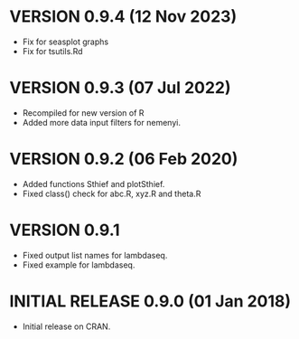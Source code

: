 # VERSION 0.9.4 (12 Nov 2023)
- Fix for seasplot graphs
- Fix for tsutils.Rd

# VERSION 0.9.3 (07 Jul 2022)
- Recompiled for new version of R
- Added more data input filters for nemenyi.

# VERSION 0.9.2 (06 Feb 2020)
- Added functions Sthief and plotSthief.
- Fixed class() check for abc.R, xyz.R and theta.R

# VERSION 0.9.1
- Fixed output list names for lambdaseq.
- Fixed example for lambdaseq.

# INITIAL RELEASE 0.9.0 (01 Jan 2018)
- Initial release on CRAN. 
